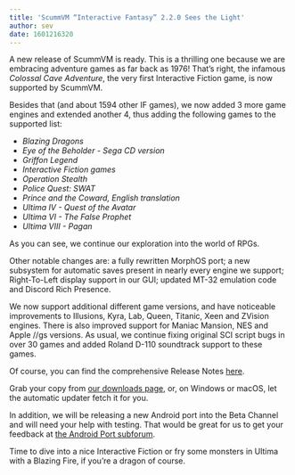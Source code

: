 ```yaml
---
title: 'ScummVM “Interactive Fantasy” 2.2.0 Sees the Light'
author: sev
date: 1601216320
---
```


A new release of ScummVM is ready. This is a thrilling one because we are embracing adventure games as far back as 1976! That’s right, the infamous _Colossal Cave Adventure_, the very first Interactive Fiction game, is now supported by ScummVM.

Besides that (and about 1594 other IF games), we now added 3 more game engines and extended another 4, thus adding the following games to the supported list:

* _Blazing Dragons_
* _Eye of the Beholder - Sega CD version_
* _Griffon Legend_
* _Interactive Fiction games_
* _Operation Stealth_
* _Police Quest: SWAT_
* _Prince and the Coward, English translation_
* _Ultima IV - Quest of the Avatar_
* _Ultima VI - The False Prophet_
* _Ultima VIII - Pagan_

As you can see, we continue our exploration into the world of RPGs.

Other notable changes are: a fully rewritten MorphOS port; a new subsystem for automatic saves present in nearly every engine we support; Right-To-Left display support in our GUI; updated MT-32 emulation code and Discord Rich Presence.

We now support additional different game versions, and have noticeable improvements to Illusions, Kyra, Lab, Queen, Titanic, Xeen and ZVision engines. There is also improved support for Maniac Mansion, NES and Apple //gs versions. As usual, we continue fixing original SCI script bugs in over 30 games and added Roland D-110 soundtrack support to these games.

Of course, you can find the comprehensive Release Notes [here](https://www.scummvm.org/frs/scummvm/2.2.0/ReleaseNotes.html).

Grab your copy from [our downloads page](https://www.scummvm.org/downloads), or, on Windows or macOS, let the automatic updater fetch it for you.

In addition, we will be releasing a new Android port into the Beta Channel and will need your help with testing. That would be great for us to get your feedback at [the Android Port subforum](https://forums.scummvm.org/viewforum.php?f=17).

Time to dive into a nice Interactive Fiction or fry some monsters in Ultima with a Blazing Fire, if you’re a dragon of course.
